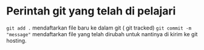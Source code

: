 # Perintah git yang telah di pelajari

`git add .`
mendaftarkan file baru ke dalam git ( git tracked)
`git commit -m "message"`
mendaftarkan file yang telah dirubah untuk nantinya di kirim ke git hosting. 